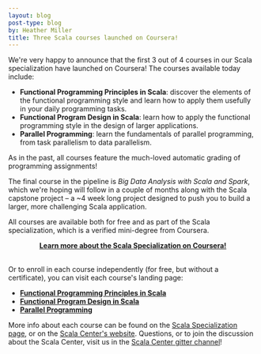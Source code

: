 ```yaml
---
layout: blog
post-type: blog
by: Heather Miller
title: Three Scala courses launched on Coursera!
---
```


We're very happy to announce that the first 3 out of 4 courses in our Scala
specialization have launched on Coursera! The courses available today include:

- **Functional Programming Principles in Scala**: discover the elements of the functional programming style and learn how to apply them usefully in your daily programming tasks.
- **Functional Program Design in Scala**: learn how to apply the functional programming style in the design of larger applications.
- **Parallel Programming**: learn the fundamentals of parallel programming, from task parallelism to data parallelism.

As in the past, all courses feature the much-loved automatic grading of
programming assignments!

The final course in the pipeline is _Big Data Analysis with Scala and Spark_,
which we're hoping will follow in a couple of months along with the Scala
capstone project – a ~4 week long project designed to push you to build a
larger, more challenging Scala application.

All courses are available both for free and as part of the Scala specialization,
which is a verified mini-degree from Coursera.

<center><b><a href="https://www.coursera.org/specializations/scala">Learn more about the Scala Specialization on Coursera!</a></b></center>
<br/>

Or to enroll in each course independently (for free, but without a certificate),
you can visit each course's landing page:

- **[Functional Programming Principles in Scala](https://www.coursera.org/learn/progfun1/)**
- **[Functional Program Design in Scala](https://www.coursera.org/learn/progfun2/)**
- **[Parallel Programming](https://www.coursera.org/learn/parprog1/)**

More info about each course can be found on the [Scala Specialization page](https://www.coursera.org/specializations/scala), or on
the [Scala Center's website](https://scala.epfl.ch/). Questions, or to join the discussion about the Scala Center, visit us in the [Scala Center gitter channel](gitter.im/scala/center)!


